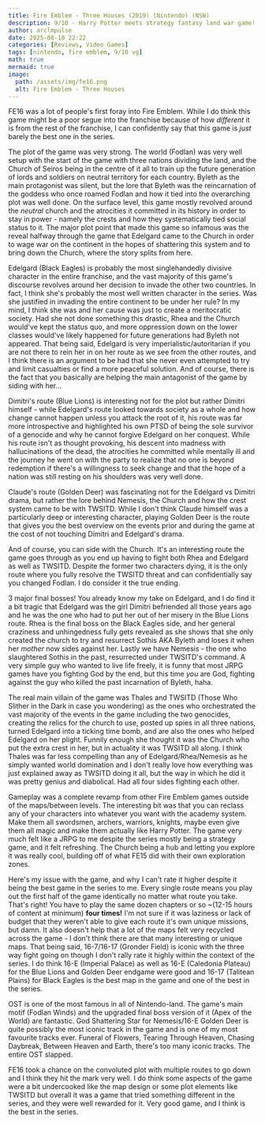 ```yaml
---
title: Fire Emblem - Three Houses (2019) (Nintendo) (NSW)
description: 9/10 - Harry Potter meets strategy fantasy land war game!
author: arclmpulse
date: 2025-08-10 22:22
categories: [Reviews, Video Games]
tags: [nintendo, fire emblem, 9/10 vg]
math: true
mermaid: true
image:
  path: /assets/img/fe16.png
  alt: Fire Emblem - Three Houses
---
```


FE16 was a lot of people's first foray into Fire Emblem. While I do think this game might be a poor segue into the franchise because of how _different_ it is from the rest of the franchise, I can confidently say that this game is _just_ barely the best one in the series.

The plot of the game was very strong. The world (Fodlan) was very well setup with the start of the game with three nations dividing the land, and the Church of Seiros being in the centre of it all to train up the future generation of lords and soldiers on neutral territory for each country. Byleth as the main protagonist was silent, but the lore that Byleth was the reincarnation of the goddess who once roamed Fodlan and how it tied into the overarching plot was well done. On the surface level, this game mostly revolved around the _neutral_ church and the atrocities it committed in its history in order to stay in power - namely the crests and how they systematically tied social status to it. The major plot point that made this game so infamous was the reveal halfway through the game that Edelgard came to the Church in order to wage war on the continent in the hopes of shattering this system and to bring down the Church, where the story splits from here.

Edelgard (Black Eagles) is probably the most singlehandedly divisive character in the entire franchise, and the vast majority of this game's discourse revolves around her decision to invade the other two countries. In fact, I think she's probably the most well written character in the series. Was she justified in invading the entire continent to be under her rule? In my mind, I think she was and her cause was just to create a meritocratic society. Had she not done something this drastic, Rhea and the Church would've kept the status quo, and more oppression down on the lower classes would've likely happened for future generations had Byleth not appeared. That being said, Edelgard is very imperialistic/autoritarian if you are not there to rein her in on her route as we see from the other routes, and I think there is an argument to be had that she never even attempted to try and limit casualties or find a more peaceful solution. And of course, there is the fact that you basically are helping the main antagonist of the game by siding with her...

Dimitri's route (Blue Lions) is interesting not for the plot but rather Dimitri himself - while Edelgard's route looked towards society as a whole and how change cannot happen unless you attack the root of it, his route was far more introspective and highlighted his own PTSD of being the sole survivor of a genocide and why he cannot forgive Edelgard on her conquest. While his route isn't as thought provoking, his descent into madness with hallucinations of the dead, the atrocities he committed while mentally ill and the journey he went on with the party to realize that no one is beyond redemption if there's a willingness to seek change and that the hope of a nation was still resting on his shoulders was very well done.

Claude's route (Golden Deer) was fascinating not for the Edelgard vs Dimitri drama, but rather the lore behind Nemesis, the Church and how the crest system came to be with TWSITD. While I don't think Claude himself was a particularly deep or interesting character, playing Golden Deer is the route that gives you the best overview on the events prior and during the game at the cost of not touching Dimitri and Edelgard's drama.

And of course, you can side with the Church. It's an interesting route the game goes through as you end up having to fight both Rhea and Edelgard as well as TWSITD. Despite the former two characters dying, it is the only route where you fully resolve the TWSITD threat and can confidentially say you changed Fodlan. I do consider it the true ending.

3 major final bosses! You already know my take on Edelgard, and I do find it a bit tragic that Edelgard was the girl Dimitri befriended all those years ago and he was the one who had to put her out of her misery in the Blue Lions route. Rhea is the final boss on the Black Eagles side, and her general craziness and unhingedness fully gets revealed as she shows that she only created the church to try and resurrect Sothis AKA Byleth and loses it when her _mother_ now sides against her. Lastly we have Nemesis - the one who slaughtered Sothis in the past, resurrected under TWSITD's command. A very simple guy who wanted to live life freely, it is funny that most JRPG games have you fighting God by the end, but this time _you_ are God, fighting against the guy who killed the past incarnation of Byleth, haha.

The real main villain of the game was Thales and TWSITD (Those Who Slither in the Dark in case you wondering) as the ones who orchestrated the vast majority of the events in the game including the two genocides, creating the relics for the church to use, posted up spies in all three nations, turned Edelgard into a ticking time bomb, and are also the ones who helped Edelgard on her plight. Funnily enough she thought it was the Church who put the extra crest in her, but in actuality it was TWSITD all along. I think Thales was far less compelling than any of Edelgard/Rhea/Nemesis as he simply wanted world domination and I don't really love how everything was just explained away as TWSITD doing it all, but the way in which he did it was pretty genius and diabolical. Had all four sides fighting each other.

Gameplay was a complete revamp from other Fire Emblem games outside of the maps/between levels. The interesting bit was that you can reclass any of your characters into whatever you want with the academy system. Make them all swordsmen, archers, warriors, knights, maybe even give them all magic and make them actually like Harry Potter. The game very much felt like a JRPG to me despite the series mostly being a strategy game, and it felt refreshing. The Church being a hub and letting you explore it was really cool, building off of what FE15 did with their own exploration zones.

Here's my issue with the game, and why I can't rate it higher despite it being the best game in the series to me. Every single route means you play out the first half of the game identically no matter what route you take. That's right! You have to play the same dozen chapters or so ~(12-15 hours of content at minimum) **four times!** I'm not sure if it was laziness or lack of budget that they weren't able to give each route it's own unique missions, but damn. It also doesn't help that a lot of the maps felt very recycled across the game - I don't think there are that many interesting or unique maps. That being said, 16-7/16-17 (Gronder Field) is iconic with the three way fight going on though I don't rally rate it highly within the context of the series. I do think 16-E (Imperial Palace) as well as 16-E (Caledonia Plateau) for the Blue Lions and Golden Deer endgame were good and 16-17 (Talitean Plains) for Black Eagles is the best map in the game and one of the best in the series.

OST is one of the most famous in all of Nintendo-land. The game's main motif (Fodlan Winds) and the upgraded final boss version of it (Apex of the World) are fantastic. God Shattering Star for Nemesis/16-E Golden Deer is quite possibly the most iconic track in the game and is one of my most favourite tracks ever. Funeral of Flowers, Tearing Through Heaven, Chasing Daybreak, Between Heaven and Earth, there's too many iconic tracks. The entire OST slapped.

FE16 took a chance on the convoluted plot with multiple routes to go down and I think they hit the mark very well. I do think some aspects of the game were a bit undercooked like the map design or some plot elements like TWSITD but overall it was a game that tried something different in the series, and they were well rewarded for it. Very good game, and I think is the best in the series.
